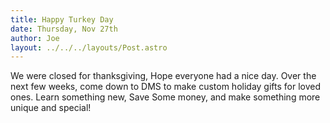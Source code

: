 ```yaml
---
title: Happy Turkey Day
date: Thursday, Nov 27th
author: Joe
layout: ../../../layouts/Post.astro
---
```


We were closed for thanksgiving, Hope everyone had a nice day.  Over the next few weeks, come down to DMS to make custom holiday gifts for loved ones.  Learn something new, Save Some money, and make something more unique and special!
